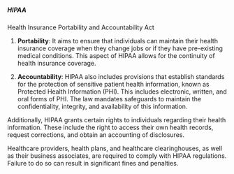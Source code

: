 ##### HIPAA  
Health Insurance Portability and Accountability Act

1. **Portability**: It aims to ensure that individuals can maintain their health insurance coverage when they change jobs or if they have pre-existing medical conditions. This aspect of HIPAA allows for the continuity of health insurance coverage.
    
2. **Accountability**: HIPAA also includes provisions that establish standards for the protection of sensitive patient health information, known as Protected Health Information (PHI). This includes electronic, written, and oral forms of PHI. The law mandates safeguards to maintain the confidentiality, integrity, and availability of this information.
    

Additionally, HIPAA grants certain rights to individuals regarding their health information. These include the right to access their own health records, request corrections, and obtain an accounting of disclosures.

Healthcare providers, health plans, and healthcare clearinghouses, as well as their business associates, are required to comply with HIPAA regulations. Failure to do so can result in significant fines and penalties.